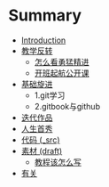 # Summary

* [Introduction](README.md)
* [教学反转](0MOOC/README.md)
   * [怎么看勇猛精进](0MOOC/1zen_yao_kan_yong_meng_jing_jin.md)
   * [开班起航公开课](0MOOC/2kai_ban_qi_hang_gong_kai_ke.md)
* [基础旋进](1sTry/README.md)
   * 1.git学习
   * 2.gitbook与github
* [迭代作品](2nDev/README.md)
* [人生首秀](3rDemo/README.md)
* [代码 (_src)](_src/README.md)
* [素材 (draft)](draft/README.md)
   * [教程该怎么写](draft/how2tutorial.md)
* [有关](ABOUT.md)

